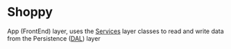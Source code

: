 # Shoppy

App (FrontEnd) layer, uses the [Services](../Services/) layer classes to read
and write data from the Persistence ([DAL](../DAL)) layer